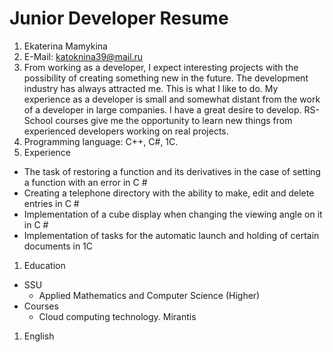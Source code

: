 # Junior Developer Resume
1. Ekaterina Mamykina
1. E-Mail: katoknina39@mail.ru
1. From working as a developer, I expect interesting projects with the possibility of creating something new in the future.
The development industry has always attracted me. This is what I like to do.
My experience as a developer is small and somewhat distant from the work of a developer in large companies. I have a great desire to develop. RS-School courses give me the opportunity to learn new things from experienced developers working on real projects.
1. Programming language: C++, C#, 1C.
1. Experience
  * The task of restoring a function and its derivatives in the case of setting a function with an error in C #
  * Creating a telephone directory with the ability to make, edit and delete entries in C #
  * Implementation of a cube display when changing the viewing angle on it in C #
  * Implementation of tasks for the automatic launch and holding of certain documents in 1C
1. Education
  * SSU
    * Applied Mathematics and Computer Science (Higher)
  * Courses
    * Cloud computing technology. Mirantis
1. English 
